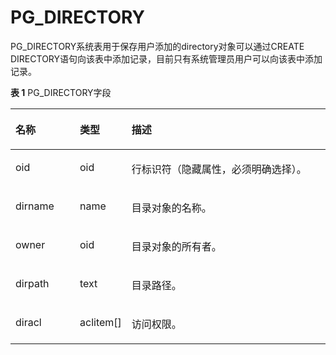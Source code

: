 # PG\_DIRECTORY<a name="ZH-CN_TOPIC_0289900041"></a>

PG\_DIRECTORY系统表用于保存用户添加的directory对象可以通过CREATE DIRECTORY语句向该表中添加记录，目前只有系统管理员用户可以向该表中添加记录。

**表 1**  PG\_DIRECTORY字段

<a name="zh-cn_topic_0283136865_zh-cn_topic_0237122286_zh-cn_topic_0059778572_t6d8526cd27634c979add34313515ecbe"></a>
<table><thead align="left"><tr id="zh-cn_topic_0283136865_zh-cn_topic_0237122286_zh-cn_topic_0059778572_rc66e09c6907141958a1f095d0b5903b3"><th class="cellrowborder" valign="top" width="20.62%" id="mcps1.2.4.1.1"><p id="zh-cn_topic_0283136865_zh-cn_topic_0237122286_zh-cn_topic_0059778572_a32a13f2e449c4a2b9dcac364c758ebe9"><a name="zh-cn_topic_0283136865_zh-cn_topic_0237122286_zh-cn_topic_0059778572_a32a13f2e449c4a2b9dcac364c758ebe9"></a><a name="zh-cn_topic_0283136865_zh-cn_topic_0237122286_zh-cn_topic_0059778572_a32a13f2e449c4a2b9dcac364c758ebe9"></a>名称</p>
</th>
<th class="cellrowborder" valign="top" width="14.39%" id="mcps1.2.4.1.2"><p id="zh-cn_topic_0283136865_zh-cn_topic_0237122286_zh-cn_topic_0059778572_a3b20335794a846dbb1db8ab5e8b08bb7"><a name="zh-cn_topic_0283136865_zh-cn_topic_0237122286_zh-cn_topic_0059778572_a3b20335794a846dbb1db8ab5e8b08bb7"></a><a name="zh-cn_topic_0283136865_zh-cn_topic_0237122286_zh-cn_topic_0059778572_a3b20335794a846dbb1db8ab5e8b08bb7"></a>类型</p>
</th>
<th class="cellrowborder" valign="top" width="64.99000000000001%" id="mcps1.2.4.1.3"><p id="zh-cn_topic_0283136865_zh-cn_topic_0237122286_zh-cn_topic_0059778572_a2a7c960b69bb4f068e34408d9126e8a8"><a name="zh-cn_topic_0283136865_zh-cn_topic_0237122286_zh-cn_topic_0059778572_a2a7c960b69bb4f068e34408d9126e8a8"></a><a name="zh-cn_topic_0283136865_zh-cn_topic_0237122286_zh-cn_topic_0059778572_a2a7c960b69bb4f068e34408d9126e8a8"></a>描述</p>
</th>
</tr>
</thead>
<tbody><tr id="zh-cn_topic_0283136865_zh-cn_topic_0237122286_zh-cn_topic_0059778572_r1eb3d71fe0b6485a86fb174394533967"><td class="cellrowborder" valign="top" width="20.62%" headers="mcps1.2.4.1.1 "><p id="zh-cn_topic_0283136865_zh-cn_topic_0237122286_zh-cn_topic_0059778572_a39ddfc65e5f04e018f57f88373ef3af4"><a name="zh-cn_topic_0283136865_zh-cn_topic_0237122286_zh-cn_topic_0059778572_a39ddfc65e5f04e018f57f88373ef3af4"></a><a name="zh-cn_topic_0283136865_zh-cn_topic_0237122286_zh-cn_topic_0059778572_a39ddfc65e5f04e018f57f88373ef3af4"></a>oid</p>
</td>
<td class="cellrowborder" valign="top" width="14.39%" headers="mcps1.2.4.1.2 "><p id="zh-cn_topic_0283136865_zh-cn_topic_0237122286_zh-cn_topic_0059778572_a09694550ebb145d7a9a3b4ca3ff6d557"><a name="zh-cn_topic_0283136865_zh-cn_topic_0237122286_zh-cn_topic_0059778572_a09694550ebb145d7a9a3b4ca3ff6d557"></a><a name="zh-cn_topic_0283136865_zh-cn_topic_0237122286_zh-cn_topic_0059778572_a09694550ebb145d7a9a3b4ca3ff6d557"></a>oid</p>
</td>
<td class="cellrowborder" valign="top" width="64.99000000000001%" headers="mcps1.2.4.1.3 "><p id="zh-cn_topic_0283136865_zh-cn_topic_0237122286_zh-cn_topic_0059777741_a0b279efa3bac4bd4aa6cd94e0a298895"><a name="zh-cn_topic_0283136865_zh-cn_topic_0237122286_zh-cn_topic_0059777741_a0b279efa3bac4bd4aa6cd94e0a298895"></a><a name="zh-cn_topic_0283136865_zh-cn_topic_0237122286_zh-cn_topic_0059777741_a0b279efa3bac4bd4aa6cd94e0a298895"></a>行标识符（隐藏属性，必须明确选择）。</p>
</td>
</tr>
<tr id="zh-cn_topic_0283136865_zh-cn_topic_0237122286_zh-cn_topic_0059778572_rd7c1b251b7a141179159ca50317fc57e"><td class="cellrowborder" valign="top" width="20.62%" headers="mcps1.2.4.1.1 "><p id="zh-cn_topic_0283136865_zh-cn_topic_0237122286_zh-cn_topic_0059778572_ad173a4ffddb8462097281db79695d83b"><a name="zh-cn_topic_0283136865_zh-cn_topic_0237122286_zh-cn_topic_0059778572_ad173a4ffddb8462097281db79695d83b"></a><a name="zh-cn_topic_0283136865_zh-cn_topic_0237122286_zh-cn_topic_0059778572_ad173a4ffddb8462097281db79695d83b"></a>dirname</p>
</td>
<td class="cellrowborder" valign="top" width="14.39%" headers="mcps1.2.4.1.2 "><p id="zh-cn_topic_0283136865_zh-cn_topic_0237122286_zh-cn_topic_0059778572_a8f32271314e1439f8341a8043d7d5840"><a name="zh-cn_topic_0283136865_zh-cn_topic_0237122286_zh-cn_topic_0059778572_a8f32271314e1439f8341a8043d7d5840"></a><a name="zh-cn_topic_0283136865_zh-cn_topic_0237122286_zh-cn_topic_0059778572_a8f32271314e1439f8341a8043d7d5840"></a>name</p>
</td>
<td class="cellrowborder" valign="top" width="64.99000000000001%" headers="mcps1.2.4.1.3 "><p id="zh-cn_topic_0283136865_zh-cn_topic_0237122286_zh-cn_topic_0059778572_aef1cedd21cf04fedada1bce5295a2786"><a name="zh-cn_topic_0283136865_zh-cn_topic_0237122286_zh-cn_topic_0059778572_aef1cedd21cf04fedada1bce5295a2786"></a><a name="zh-cn_topic_0283136865_zh-cn_topic_0237122286_zh-cn_topic_0059778572_aef1cedd21cf04fedada1bce5295a2786"></a>目录对象的名称。</p>
</td>
</tr>
<tr id="zh-cn_topic_0283136865_zh-cn_topic_0237122286_zh-cn_topic_0059778572_r824153fa26c14872a622b570eb861256"><td class="cellrowborder" valign="top" width="20.62%" headers="mcps1.2.4.1.1 "><p id="zh-cn_topic_0283136865_zh-cn_topic_0237122286_zh-cn_topic_0059778572_aadecccfb31c84f1696bda5abb555b07f"><a name="zh-cn_topic_0283136865_zh-cn_topic_0237122286_zh-cn_topic_0059778572_aadecccfb31c84f1696bda5abb555b07f"></a><a name="zh-cn_topic_0283136865_zh-cn_topic_0237122286_zh-cn_topic_0059778572_aadecccfb31c84f1696bda5abb555b07f"></a>owner</p>
</td>
<td class="cellrowborder" valign="top" width="14.39%" headers="mcps1.2.4.1.2 "><p id="zh-cn_topic_0283136865_zh-cn_topic_0237122286_zh-cn_topic_0059778572_a09fe8661ce044ea3aaae9bad61ed3854"><a name="zh-cn_topic_0283136865_zh-cn_topic_0237122286_zh-cn_topic_0059778572_a09fe8661ce044ea3aaae9bad61ed3854"></a><a name="zh-cn_topic_0283136865_zh-cn_topic_0237122286_zh-cn_topic_0059778572_a09fe8661ce044ea3aaae9bad61ed3854"></a>oid</p>
</td>
<td class="cellrowborder" valign="top" width="64.99000000000001%" headers="mcps1.2.4.1.3 "><p id="zh-cn_topic_0283136865_zh-cn_topic_0237122286_zh-cn_topic_0059778572_aa43bf460c68042c4956fd6c81ebba567"><a name="zh-cn_topic_0283136865_zh-cn_topic_0237122286_zh-cn_topic_0059778572_aa43bf460c68042c4956fd6c81ebba567"></a><a name="zh-cn_topic_0283136865_zh-cn_topic_0237122286_zh-cn_topic_0059778572_aa43bf460c68042c4956fd6c81ebba567"></a>目录对象的所有者。</p>
</td>
</tr>
<tr id="zh-cn_topic_0283136865_zh-cn_topic_0237122286_zh-cn_topic_0059778572_r1a2f1f3756c64b1bbb8319cf122aa35a"><td class="cellrowborder" valign="top" width="20.62%" headers="mcps1.2.4.1.1 "><p id="zh-cn_topic_0283136865_zh-cn_topic_0237122286_zh-cn_topic_0059778572_aaaffe06a13544129b67d434a26d6be49"><a name="zh-cn_topic_0283136865_zh-cn_topic_0237122286_zh-cn_topic_0059778572_aaaffe06a13544129b67d434a26d6be49"></a><a name="zh-cn_topic_0283136865_zh-cn_topic_0237122286_zh-cn_topic_0059778572_aaaffe06a13544129b67d434a26d6be49"></a>dirpath</p>
</td>
<td class="cellrowborder" valign="top" width="14.39%" headers="mcps1.2.4.1.2 "><p id="zh-cn_topic_0283136865_zh-cn_topic_0237122286_zh-cn_topic_0059778572_a897fe676ea664bbda1e5137003d20877"><a name="zh-cn_topic_0283136865_zh-cn_topic_0237122286_zh-cn_topic_0059778572_a897fe676ea664bbda1e5137003d20877"></a><a name="zh-cn_topic_0283136865_zh-cn_topic_0237122286_zh-cn_topic_0059778572_a897fe676ea664bbda1e5137003d20877"></a>text</p>
</td>
<td class="cellrowborder" valign="top" width="64.99000000000001%" headers="mcps1.2.4.1.3 "><p id="zh-cn_topic_0283136865_zh-cn_topic_0237122286_zh-cn_topic_0059778572_a2750efdeaa1b49989ae3f69404a2cd9c"><a name="zh-cn_topic_0283136865_zh-cn_topic_0237122286_zh-cn_topic_0059778572_a2750efdeaa1b49989ae3f69404a2cd9c"></a><a name="zh-cn_topic_0283136865_zh-cn_topic_0237122286_zh-cn_topic_0059778572_a2750efdeaa1b49989ae3f69404a2cd9c"></a>目录路径。</p>
</td>
</tr>
<tr id="zh-cn_topic_0283136865_zh-cn_topic_0237122286_row127913410476"><td class="cellrowborder" valign="top" width="20.62%" headers="mcps1.2.4.1.1 "><p id="zh-cn_topic_0283136865_zh-cn_topic_0237122286_p16279103454717"><a name="zh-cn_topic_0283136865_zh-cn_topic_0237122286_p16279103454717"></a><a name="zh-cn_topic_0283136865_zh-cn_topic_0237122286_p16279103454717"></a>diracl</p>
</td>
<td class="cellrowborder" valign="top" width="14.39%" headers="mcps1.2.4.1.2 "><p id="zh-cn_topic_0283136865_zh-cn_topic_0237122286_p102806343475"><a name="zh-cn_topic_0283136865_zh-cn_topic_0237122286_p102806343475"></a><a name="zh-cn_topic_0283136865_zh-cn_topic_0237122286_p102806343475"></a>aclitem[]</p>
</td>
<td class="cellrowborder" valign="top" width="64.99000000000001%" headers="mcps1.2.4.1.3 "><p id="zh-cn_topic_0283136865_zh-cn_topic_0237122286_p14280143464711"><a name="zh-cn_topic_0283136865_zh-cn_topic_0237122286_p14280143464711"></a><a name="zh-cn_topic_0283136865_zh-cn_topic_0237122286_p14280143464711"></a>访问权限。</p>
</td>
</tr>
</tbody>
</table>


